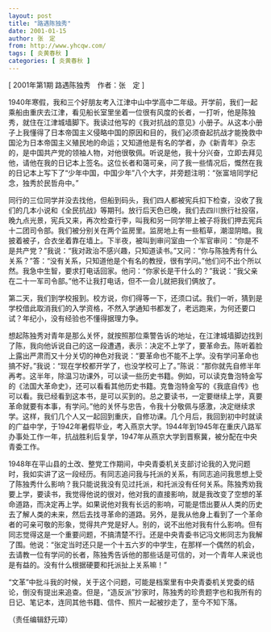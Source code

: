 ```yaml
---
layout: post
title: "路遇陈独秀"
date: 2001-01-15
author: 张　定
from: http://www.yhcqw.com/
tags: [ 炎黄春秋 ]
categories: [ 炎黄春秋 ]
---
```



[ 2001年第1期 路遇陈独秀　作者：张　定 ]


1940年寒假，我和三个好朋友考入江津中山中学高中二年级。开学前，我们一起乘船由重庆去江津，看见船长室里坐着一位很有风度的长者，一打听，他是陈独秀，就住在江津城墙脚下。我读过他写的《我对抗战的意见》小册子。从这本小册子上我懂得了日本帝国主义侵略中国的原因和目的，我们必须奋起抗战才能挽救中国沦为日本帝国主义殖民地的命运；又知道他是有名的学者，办《新青年》杂志的，是中国共产党的领袖人物，对他很敬佩。听说是他，我十分兴奋，立即去拜见他，请他在我的日记本上签名。这位长者和蔼可亲，问了我一些情况后，慨然在我的日记本上写下了“少年中国，中国少年”八个大字，并旁题注明：“张富培同学纪念，独秀於民哲舟中。”


同行的三位同学并没去找他，但船到码头，我们四人都被宪兵扣下检查，没收了我们的几本小说和《全民抗战》等期刊。放行后天色已晚，我们去四川旅行社投宿，晚九点光景，宪兵又来，再次检查行李，叫我和另一同学带上被子将我们押去宪兵十二团司令部。我们被分别关在两个监房里。监房地上有一些稻草，潮湿阴暗。我披着被子，合衣坐着靠在墙上。下半夜，被叫到审问室由一个军官审问：“你是不是共产党？”我说：“我对政治不感兴趣，只知道读书。”又问：“你与陈独秀有什么关系？”答：“没有关系，只知道他是个有名的教授，很有学问。”他们问不出个所以然。我急中生智，要求打电话回家。他问：“你家长是干什么的？”我说：“我父亲在二十一军司令部。”他不让我打电话，但不一会儿就把我们俩放了。


第二天，我们到学校报到。校方说，你们得等一下，还须口试。我们一听，猜到是学校借此取消我们的入学资格，不然入学通知书都发了，老远跑来，为何还要口试？年纪小，没有经验也不懂得据理力争。


想起陈独秀对青年是那么关怀，就按照那位乘警告诉的地址，在江津城墙脚边找到了陈，我向他诉说自己的这一段遭遇，表示：决定不上学了，要革命去。陈听着脸上露出严肃而又十分关切的神色对我说：“要革命也不能不上学。没有学问革命也搞不好。”我说：“现在学校都开学了，也没学校可上了。”陈说：“那你就先自修半年再考。这半年，除温习功课外，可以读一些历史书籍。例如，可以读克鲁泡特金写的《法国大革命史》，还可以看看其他历史书籍。克鲁泡特金写的《我底自传》也可以看。我已经看到这本书，是可以买到的。总之要读书，一定要继续上学，真要革命就要有本事，有学问。”他的关怀与忠告，令我十分敬佩与感激，决定继续求学。这样，我们几个人又一起回到重庆，自修功课。几个月后，我回到初中时就读的广益中学，于1942年暑假毕业，考入燕京大学。1944年到1945年在重庆八路军办事处工作一年，抗战胜利后复学，1947年从燕京大学到晋察冀，被分配在中央青委工作。


1948年在平山县的土改、整党工作期间，中央青委机关支部讨论我的入党问题时，我如实讲了这一段经历。有同志追问我与托派的关系，有同志追问我思想上受了陈独秀什么影响？我只能说我没有见过托派，和托派没有任何关系。陈独秀劝我要上学，要读书，我觉得他说的很对，他对我的直接影响，就是我改变了空想的革命道路，而决定再上学。如果说他对我有长远的影响，可能是悟出要从人类的历史去了解人类的未来，然后去找寻革命的道路。另外，是我从他身上看到了一个革命者的可亲可敬的形象，觉得共产党是好人。别的，说不出他对我有什么影响。但有同志觉得这是一个重要问题，不搞清楚不行。还是中央青委书记冯文彬同志为我解了围。他说：“张定当时还只是一个十五六岁的中学生，在那样一个偶然的机会，去请教一位有学问的长者，陈独秀告诉他的那些话是可信的，对一个青年人来说也是有益的。没有什么根据硬要和托派扯上关系嘛！”


“文革”中批斗我的时候，关于这个问题，可能是档案里有中央青委机关党委的结论，倒没有提出来追查。但是，“造反派”抄家时，陈独秀的珍贵题字也和我所有的日记、笔记本，连同其他书籍、信件、照片一起被抄走了，至今不知下落。

（责任编辑舒元璋）


